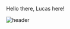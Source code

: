 Hello there, Lucas here!

![header](https://capsule-render.vercel.app/api?type=transparent&color=_hexcode"FFFFFF"&height=300&section=header&text=Hello%20there%20,%20Lucas%20here%20!&fontSize=60)
